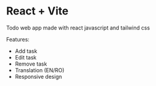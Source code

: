 # React + Vite

Todo web app made with react javascript and tailwind css 

Features: 
 - Add task
 - Edit task
 - Remove task
 - Translation (EN/RO)
 - Responsive design

